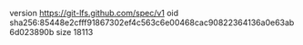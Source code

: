 version https://git-lfs.github.com/spec/v1
oid sha256:85448e2cfff91867302ef4c563c6e00468cac90822364136a0e63ab6d023890b
size 18113
